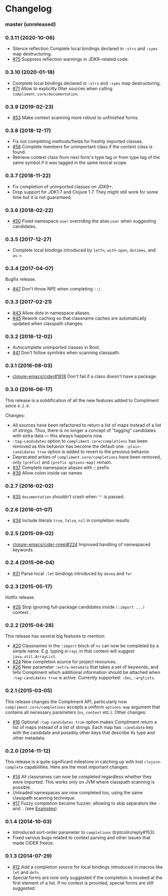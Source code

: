 # Changelog

### master (unreleased)

### 0.3.11 (2020-10-06)

- Silence reflection Complete local bindings declared in `:strs` and `:syms` map destructuring.
- [#75](https://github.com/alexander-yakushev/compliment/issues/75) Suppress
  reflection warnings in JDK9-related code.

### 0.3.10 (2020-01-18)

- Complete local bindings declared in `:strs` and `:syms` map destructuring.
- [#71](https://github.com/alexander-yakushev/compliment/issues/71) Allow to
  explicitly filter sources when calling `compliment.core/documentation`.

### 0.3.9 (2019-02-23)

- [#53](https://github.com/alexander-yakushev/compliment/issues/53) Make context
  scanning more robust to unfinished forms.

### 0.3.8 (2018-12-17)

- Fix not completing methods/fields for freshly imported classes.
- [#58](https://github.com/alexander-yakushev/compliment/issues/58) Complete
  members for unimportant class if the context class is found.
- Retrieve context class from next form's type tag or from type tag of the same
  symbol if it was tagged in the same lexical scope.

### 0.3.7 (2018-11-22)

- Fix completion of unimported classes on JDK9+.
- Drop support for JDK1.7 and Clojure 1.7. They might still work for some time
  but it is not guaranteed.


### 0.3.6 (2018-02-22)

- [#50](https://github.com/alexander-yakushev/compliment/issues/50) Fixed
  namespace `user` overriding the alias `user` when suggesting candidates.


### 0.3.5 (2017-12-27)

- Complete local bindings introduced by `letfn`, `with-open`, `dotimes`, and
  `as->`.


### 0.3.4 (2017-04-07)

Bugfix release.

- [#47](https://github.com/alexander-yakushev/compliment/issues/47) Don't throw
  NPE when completing `::/`.


### 0.3.3 (2017-02-21)

- [#43](https://github.com/alexander-yakushev/compliment/issues/43) Allow dots
  in namespace aliases.
- [#45](https://github.com/alexander-yakushev/compliment/issues/45) Rework
  caching so that classname caches are automatically updated when classpath
  changes.


### 0.3.2 (2016-12-02)

- Autocomplete unimported classes in Boot.
- [#41](https://github.com/alexander-yakushev/compliment/issues/41) Don't follow
  symlinks when scanning classpath.


### 0.3.1 (2016-08-03)

- [clojure-emacs/cider#1818](https://github.com/clojure-emacs/cider/issues/1818)
  Don't fail if a class doesn't have a package.


### 0.3.0 (2016-06-17)

This release is a solidification of all the new features added to Compliment
since `0.2.0`.

Changes:

- All sources have been refactored to return a list of maps instead of a list of
  strings. Thus, there is no longer a concept of "tagging" candidates with extra
  data — this always happens now.
- `:tag-candidates` option to `compliment.core/completions` has been removed as
  this behavior has become the default one. `:plain-candidates true` option is
  added to revert to the previous behavior.
- Deprecated arities of `compliment.core/completions` have been removed, only
  `[prefix]` and `[prefix options-map]` remain.
- [#37](https://github.com/alexander-yakushev/compliment/issues/37) Complete
  namespace aliases with :: prefix
- [#39](https://github.com/alexander-yakushev/compliment/issues/39) Allow colon
  inside var names


### 0.2.7 (2016-02-02)

- [#35](https://github.com/alexander-yakushev/compliment/issues/35)
  `documentation` shouldn't crash when `""` is passed.


### 0.2.6 (2016-01-07)

- [#34](https://github.com/alexander-yakushev/compliment/issues/34) Include
  literals `true`, `false`, `nil` in completion results


### 0.2.5 (2015-09-02)

- [clojure-emacs/cider-nrepl#224](https://github.com/clojure-emacs/cider-nrepl/issues/224)
  Improved handling of namespaced keywords.


### 0.2.4 (2015-06-04)

- [#31](https://github.com/alexander-yakushev/compliment/issues/31) Parse local
  `:let` bindings introduced by `doseq` and `for`


### 0.2.3 (2015-05-17)

Hotfix release.

- [#28](https://github.com/alexander-yakushev/compliment/issues/28) Stop
  ignoring full-package candidates inside `(:import ...)` context.


### 0.2.2 (2015-04-28)

This release has several big features to mention:

- [#20](https://github.com/alexander-yakushev/compliment/issues/20) Classnames in
  the `:import` block of `ns` can now be completed by a simple name. E.g. typing
  `ArrayL` in that context will suggest `java.util.ArrayList`.
- [#24](https://github.com/alexander-yakushev/compliment/issues/24) New
  completion source for project resources.
- [#26](https://github.com/alexander-yakushev/compliment/issues/26)  New
  parameter `:extra-metadata` that takes a set of keywords, and tells Compliment
  which additional information should be attached when `:tag-candidates true` is
  active. Currently supported: `:doc`, `:arglists`.


### 0.2.1 (2015-03-05)

This release changes the Compliment API, particularly now
`compliment.core/completions` accepts a uniform `options-map` argument that
contains all necessary parameters (`ns`, `context` etc.). Other changes:

- [#16](https://github.com/alexander-yakushev/compliment/issues/16) Optional
  `:tag-candidates true` option makes Compliment return a list of maps instead
  of a list of strings. Each map has `:candidate` key with the candidate and
  possibly other keys that describe its type and other metadata.


### 0.2.0 (2014-11-12)

This release is a quite significant milestone in catching up with lost
`clojure-complete` capabilities. Here are the most important changes:

- [#14](https://github.com/alexander-yakushev/compliment/issues/14) All
  classnames can now be completed regardless whether they were imported. This
  works only on JVM where classpath scanning is possible.
- Unloaded namespaces are now completed too, using the same classpath scanning
  technique.
- [#17](https://github.com/alexander-yakushev/compliment/issues/17) Fuzzy
  completion became fuzzier, allowing to skip separators like `-` and `.` (see
  [Examples](https://github.com/alexander-yakushev/compliment/wiki/Examples))


### 0.1.4 (2014-10-03)

- Introduced sort-order parameter to `completions` (trptcolin/reply#153).
- Fixed various bugs related to context parsing and other issues that made CIDER
  freeze.


### 0.1.3 (2014-07-29)

- [#12](https://github.com/alexander-yakushev/compliment/issues/12) Add a
  completion source for local bindings introduced in macros like `let` and
  `defn`.
- Special forms are now only suggested if the completion is invoked at the first
  element of a list. If no context is provided, special forms are still
  suggested.
